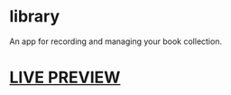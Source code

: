 # library
An app for recording and managing your book collection.

# [LIVE PREVIEW](https://asbelljc.github.io/library)

